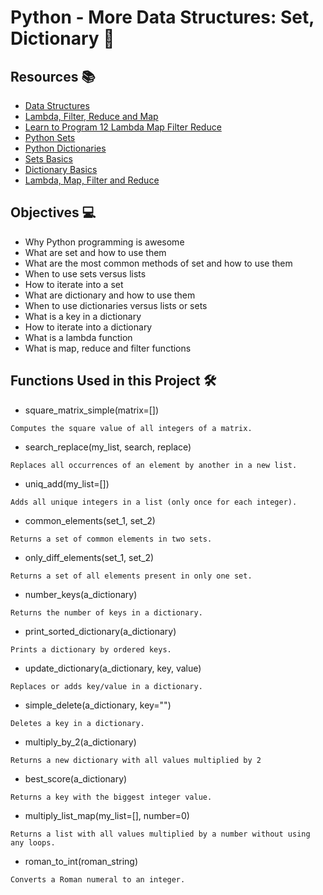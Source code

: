 # Python - More Data Structures: Set, Dictionary :snake:

## Resources :books:
* [Data Structures](https://intranet.hbtn.io/rltoken/dnFegYagqFoW7WraIP-9RA)
* [Lambda, Filter, Reduce and Map](https://intranet.hbtn.io/rltoken/xXAlsMIs9-sCL4fljYeNfg)
* [Learn to Program 12 Lambda Map Filter Reduce](https://intranet.hbtn.io/rltoken/AT-UtsGuhgIzQSwSdKvckw)
* [Python Sets](https://www.w3schools.com/python/python_sets.asp)
* [Python Dictionaries](https://www.w3schools.com/python/python_dictionaries.asp)
* [Sets Basics](https://www.youtube.com/watch?v=r3R3h5ly_8g&t=954s)
* [Dictionary Basics](https://www.youtube.com/watch?v=daefaLgNkw0)
* [Lambda, Map, Filter and Reduce](https://www.youtube.com/watch?v=D2TJ9wvSP94)

## Objectives :computer:
* Why Python programming is awesome
* What are set and how to use them
* What are the most common methods of set and how to use them
* When to use sets versus lists
* How to iterate into a set
* What are dictionary and how to use them
* When to use dictionaries versus lists or sets
* What is a key in a dictionary
* How to iterate into a dictionary
* What is a lambda function
* What is map, reduce and filter functions

## Functions Used in this Project :hammer_and_wrench:
* square_matrix_simple(matrix=[])
```
Computes the square value of all integers of a matrix.
```
* search_replace(my_list, search, replace)
```
Replaces all occurrences of an element by another in a new list.
```
* uniq_add(my_list=[])
```
Adds all unique integers in a list (only once for each integer).
```
* common_elements(set_1, set_2)
```
Returns a set of common elements in two sets.
```
* only_diff_elements(set_1, set_2)
```
Returns a set of all elements present in only one set.
```
* number_keys(a_dictionary)
```
Returns the number of keys in a dictionary.
```
* print_sorted_dictionary(a_dictionary)
```
Prints a dictionary by ordered keys.
```
* update_dictionary(a_dictionary, key, value)
```
Replaces or adds key/value in a dictionary.
```
* simple_delete(a_dictionary, key="")
```
Deletes a key in a dictionary.
```
* multiply_by_2(a_dictionary)
```
Returns a new dictionary with all values multiplied by 2
```
* best_score(a_dictionary)
```
Returns a key with the biggest integer value.
```
* multiply_list_map(my_list=[], number=0)
```
Returns a list with all values multiplied by a number without using any loops.
```
* roman_to_int(roman_string)
```
Converts a Roman numeral to an integer.
```
